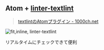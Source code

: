 ## Atom + [linter-textlint](https://github.com/1000ch/linter-textlint "1000ch/linter-textlint")

> [textlintのAtomプラグイン - 1000ch.net](https://1000ch.net/posts/2015/linter-textlint.html "textlintのAtomプラグイン - 1000ch.net")

![fit,inline, linter-textlint](https://gyazo.com/af14634690a0515c2c5ce56bd2fd6431.gif)

リアルタイムにチェックできて便利

